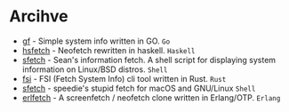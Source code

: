 # Arcihve

- [gf](https://github.com/Smirnov-O/gf) - Simple system info written in GO. `Go`
- [hsfetch](https://github.com/SleepyCatgirl/hsfetch) - Neofetch rewritten in haskell. `Haskell`
- [sfetch](https://github.com/sean0262/sfetch) - Sean's information fetch. A shell script for displaying system information on Linux/BSD distros. `Shell`
- [fsi](https://github.com/MustafaSalih1993/fsi) - FSI (Fetch System Info) cli tool written in Rust. `Rust`
- [sfetch](https://github.com/speedie1337/sfetch) - speedie's stupid fetch for macOS and GNU/Linux `Shell`
- [erlfetch](https://github.com/vereis/erlfetch) - A screenfetch / neofetch clone written in Erlang/OTP. `Erlang`
